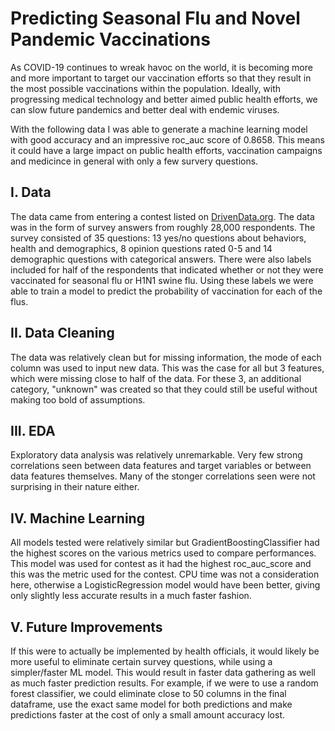 # Predicting Seasonal Flu and Novel Pandemic Vaccinations

As COVID-19 continues to wreak havoc on the world, it is becoming more and more important to target our vaccination efforts so that they result in the most possible vaccinations within the population. Ideally, with progressing medical technology and better aimed public health efforts, we can slow future pandemics and better deal with endemic viruses.

With the following data I was able to generate a machine learning model with good accuracy and an impressive roc_auc score of 0.8658. This means it could have a large impact on public health efforts, vaccination campaigns and medicince in general with only a few survery questions.


## I. Data

The data came from entering a contest listed on [DrivenData.org](https://www.drivendata.org/competitions/66/flu-shot-learning/page/210/). The data was in the form of survey answers from roughly 28,000 respondents. The survey consisted of 35 questions: 13 yes/no questions about behaviors, health and demographics, 8 opinion questions rated 0-5 and 14 demographic questions with categorical answers. There were also labels included for half of the respondents that indicated whether or not they were vaccinated for seasonal flu or H1N1 swine flu. Using these labels we were able to train a model to predict the probability of vaccination for each of the flus.


## II. Data Cleaning

The data was relatively clean but for missing information, the mode of each column was used to input new data. This was the case for all but 3 features, which were missing close to half of the data. For these 3, an additional category, "unknown" was created so that they could still be useful without making too bold of assumptions.


## III. EDA

Exploratory data analysis was relatively unremarkable. Very few strong correlations seen between data features and target variables or between data features themselves. Many of the stonger correlations seen were not surprising in their nature either.


## IV. Machine Learning

All models tested were relatively similar but GradientBoostingClassifier had the highest scores on the various metrics used to compare performances. This model was used for contest as it had the highest roc_auc_score and this was the metric used for the contest. CPU time was not a consideration here, otherwise a LogisticRegression model would have been better, giving only slightly less accurate results in a much faster fashion.


## V. Future Improvements

If this were to actually be implemented by health officials, it would likely be more useful to eliminate certain survey questions, while using a simpler/faster ML model. This would result in faster data gathering as well as much faster prediction results. For example, if we were to use a random forest classifier, we could eliminate close to 50 columns in the final dataframe, use the exact same model for both predictions and make predictions faster at the cost of only a small amount accuracy lost.